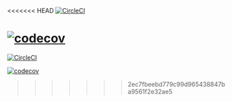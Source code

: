 <<<<<<< HEAD
[![CircleCI](https://dl.circleci.com/status-badge/img/gh/nguyenhoanganhtuan1206/Java-Exercise/tree/main.svg?style=svg)](https://dl.circleci.com/status-badge/redirect/gh/nguyenhoanganhtuan1206/Java-Exercise/tree/main)

[![codecov](https://codecov.io/gh/nguyenhoanganhtuan1206/Java-Exercise/branch/main/graph/badge.svg?token=158O1NKDBT)](https://codecov.io/gh/nguyenhoanganhtuan1206/Java-Exercise)
=======
[![CircleCI](https://dl.circleci.com/status-badge/img/gh/nguyenhoanganhtuan1206/Java-Exercise/tree/main.svg?style=svg)](https://dl.circleci.com/status-badge/redirect/gh/nguyenhoanganhtuan1206/JavaExercise/tree/main)

[![codecov](https://codecov.io/gh/nguyenhoanganhtuan1206/Java-Exercise/branch/so-hoc-1.1/graph/badge.svg?token=ZEZ22YYQVC)](https://codecov.io/gh/nguyenhoanganhtuan1206/JavaExercise)
>>>>>>> 2ec7fbeebd779c99d965438847ba9561f2e32ae5
